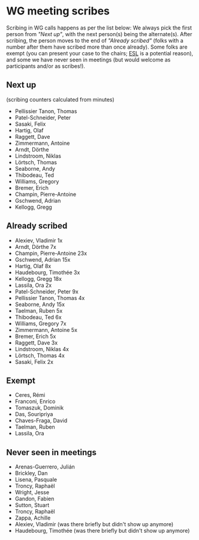 # WG meeting scribes

Scribing in WG calls happens as per the list below: We always pick the first person from *"Next up"*, with the next person(s) being the alternate(s). After scribing, the person moves to the end of *"Already scribed"* (folks with a number after them have scribed more than once already). Some folks are exempt (you can present your case to the chairs; [ESL](https://en.wikipedia.org/wiki/English_as_a_second_or_foreign_language) is a potential reason), and some we have never seen in meetings (but would welcome as participants and/or as scribes!).

## Next up

(scribing counters calculated from minutes)

- Pellissier Tanon, Thomas
- Patel-Schneider, Peter
- Sasaki, Felix
- Hartig, Olaf
- Raggett, Dave
- Zimmermann, Antoine
- Arndt, Dörthe
- Lindstroom, Niklas
- Lörtsch, Thomas
- Seaborne, Andy
- Thibodeau, Ted
- Williams, Gregory
- Bremer, Erich
- Champin, Pierre-Antoine
- Gschwend, Adrian
- Kellogg, Gregg

## Already scribed 
- Alexiev, Vladimir  1x
- Arndt, Dörthe  7x
- Champin, Pierre-Antoine  23x
- Gschwend, Adrian  15x
- Hartig, Olaf  8x
- Haudebourg, Timothée  3x
- Kellogg, Gregg  18x
- Lassila, Ora  2x
- Patel-Schneider, Peter  9x
- Pellissier Tanon, Thomas  4x
- Seaborne, Andy  15x
- Taelman, Ruben  5x
- Thibodeau, Ted  6x
- Williams, Gregory  7x
- Zimmermann, Antoine  5x
- Bremer, Erich 5x
- Raggett, Dave 3x
- Lindstroom, Niklas 4x
- Lörtsch, Thomas 4x
- Sasaki, Felix 2x


## Exempt
- Ceres, Rémi  
- Franconi, Enrico  
- Tomaszuk, Dominik  
- Das, Souripriya  
- Chaves-Fraga, David
- Taelman, Ruben
- Lassila, Ora

## Never seen in meetings
- Arenas-Guerrero, Julián  
- Brickley, Dan  
- Lisena, Pasquale  
- Troncy, Raphaël  
- Wright, Jesse 
- Gandon, Fabien
- Sutton, Stuart
- Troncy, Raphaël
- Zappa, Achille
- Alexiev, Vladimir (was there briefly but didn't show up anymore)
- Haudebourg, Timothée (was there briefly but didn't show up anymore)

